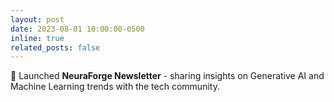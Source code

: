```yaml
---
layout: post
date: 2023-08-01 10:00:00-0500
inline: true
related_posts: false
---
```


📝 Launched **NeuraForge Newsletter** - sharing insights on Generative AI and Machine Learning trends with the tech community.